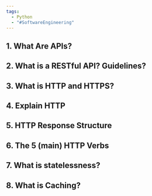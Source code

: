 ```yaml
---
tags:
  - Python
  - "#SoftwareEngineering"
---
```

## 1. What Are APIs?



## 2. What is a RESTful API? Guidelines?



## 3. What is HTTP and HTTPS?



## 4. Explain HTTP



## 5. HTTP Response Structure



## 6. The 5 (main) HTTP Verbs



## 7. What is statelessness?



## 8. What is Caching?


